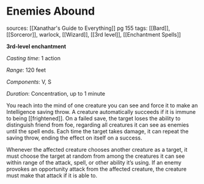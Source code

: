 # Enemies Abound
sources: [[Xanathar's Guide to Everything]] pg 155
tags: [[Bard]], [[Sorceror]], warlock, [[Wizard]], [[3rd level]], [[Enchantment Spells]]

**3rd-level enchantment**

*Casting time*: 1 action

*Range*: 120 feet

*Components*: V, S

*Duration*: Concentration, up to 1 minute

You reach into the mind of one creature you can see and force it to make an Intelligence saving throw. A creature automatically succeeds if it is immune to being [[frightened]]. On a failed save, the target loses the ability to distinguish friend from foe, regarding all creatures it can see as enemies until the spell ends. Each time the target takes damage, it can repeat the saving throw, ending the effect on itself on a success.

Whenever the affected creature chooses another creature as a target, it must choose the target at random from among the creatures it can see within range of the attack, spell, or other ability it’s using. If an enemy provokes an opportunity attack from the affected creature, the creature must make that attack if it is able to.
